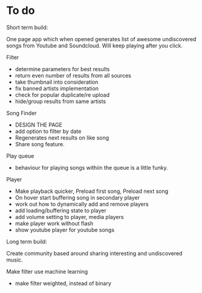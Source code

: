 # To do

Short term build:

One page app which when opened generates list of awesome undiscovered songs from Youtube and Soundcloud. Will keep playing after you click.

Filter
- determine parameters for best results
- return even number of results from all sources
- take thumbnail into consideration
- fix banned artists implementation
- check for popular duplicate/re upload
- hide/group results from same artists

Song Finder
- DESIGN THE PAGE
- add option to filter by date
- Regenerates next results on like song
- Share song feature.

Play queue 
- behaviour for playing songs withiin the queue is a little funky.

Player
- Make playback quicker, Preload first song, Preload next song 
- On hover start buffering song in secondary player
- work out how to dynamically add and remove players
- add loading/buffering state to player
- add volume setting to player, media players
- make player work without flash
- show youtube player for youtube songs

Long term build:

Create community based around sharing interesting and undiscovered music.

Make filter use machine learning
- make filter weighted, instead of binary
